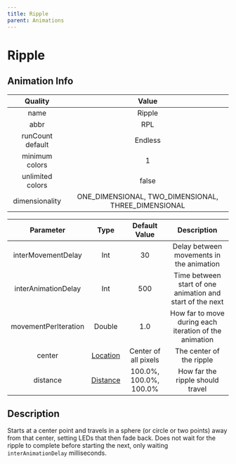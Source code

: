 ```yaml
---
title: Ripple
parent: Animations
---
```


<!-- THIS FILE IS AUTOMATICALLY GENERATED -->
<!-- MAKE CHANGES TO THE AnimationInfo INSTANCE ASSOCIATED WITH THIS ANIMATION -->

# Ripple

## Animation Info

|Quality|Value|
|:-:|:-:|
|name|Ripple|
|abbr|RPL|
|runCount default|Endless|
|minimum colors|1|
|unlimited colors|false|
|dimensionality|ONE_DIMENSIONAL, TWO_DIMENSIONAL, THREE_DIMENSIONAL|

|Parameter|Type|Default Value|Description|
|:-:|:-:|:-:|:-:|
|interMovementDelay|Int|30|Delay between movements in the animation|
|interAnimationDelay|Int|500|Time between start of one animation and start of the next|
|movementPerIteration|Double|1.0|How far to move during each iteration of the animation|
|center|[Location](core/new-animations.html#location)|Center of all pixels|The center of the ripple|
|distance|[Distance](core/new-animations.html#distance)|100.0%, 100.0%, 100.0%|How far the ripple should travel|

## Description
Starts at a center point and travels in a sphere (or circle or two points) away from that center, setting LEDs that then fade back.
Does not wait for the ripple to complete before starting the next, only waiting `interAnimationDelay` milliseconds.

